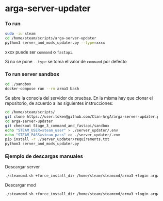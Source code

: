 # arga-server-updater

### To run
```bash
sudo -iu steam
cd /home/steam/scripts/arga-server-updater
python3 server_and_mods_updater.py --type=xxxx
```
xxxx puede ser `command` o `fastapi`. 

Si no se pone `--type` se toma el valor de `command` por defecto

### To run server sandbox
```bash
cd ./sandbox
docker-compose run --rm arma3 bash
```

Se abre la consola del servidor de pruebas. En la misma hay que clonar el repositorio, de acuerdo a las siguientes instrucciones: 

```bash
cd /home/steam/scripts/
git clone https://user:token@github.com/Clan-ArgA/arga-server-updater.git
cd arga-server-updater
git checkout Stage_3_command_and_fastapi/sandbox
echo "STEAM_USER=steam_user" > ./server_updater/.env
echo "STEAM_PASS=steam_pass" >> ./server_updater/.env
pip install -r ./server_updater/requirements.txt
python3 server_and_mods_updater.py
```

### Ejemplo de descargas manuales

Descargar server
```bash
./steamcmd.sh +force_install_dir /home/steam/steamcmd/arma3 +login argasteam wsx147zaqsteam +app_update 233780 validate +quit
```

Descargar mod
```bash
./steamcmd.sh +force_install_dir /home/steam/steamcmd/arma3 +login argasteam wsx147zaqsteam +workshop_download_item 107410 1236465508 validate +quit
```


